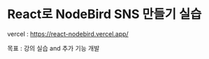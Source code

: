 # React로 NodeBird SNS 만들기 실습 

vercel : https://react-nodebird.vercel.app/

목표 : 강의 실습 and 추가 기능 개발

